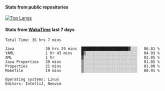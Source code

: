 #### Stats from public repositories

[![Top Langs](https://github-readme-stats.vercel.app/api/top-langs/?username=hyoghurt&layout=compact&exclude_repo=multiserver,docker_compose&langs_count=6)](https://github.com/anuraghazra/github-readme-stats)

#### Stats from [WakaTime](https://wakatime.com/@hyoghurt) last 7 days
<!--START_SECTION:waka-->

```text
Total Time: 35 hrs 7 mins

Java              30 hrs 29 mins  █████████████████████▓░░░   86.81 %
YAML              1 hr 43 mins    █▒░░░░░░░░░░░░░░░░░░░░░░░   04.93 %
XML               1 hr            ▓░░░░░░░░░░░░░░░░░░░░░░░░   02.85 %
Java Properties   39 mins         ▒░░░░░░░░░░░░░░░░░░░░░░░░   01.85 %
Properties        21 mins         ▒░░░░░░░░░░░░░░░░░░░░░░░░   01.00 %
Makefile          19 mins         ▒░░░░░░░░░░░░░░░░░░░░░░░░   00.91 %

Operating systems: Linux
Editors: IntelliJ, Neovim
```

<!--END_SECTION:waka-->
